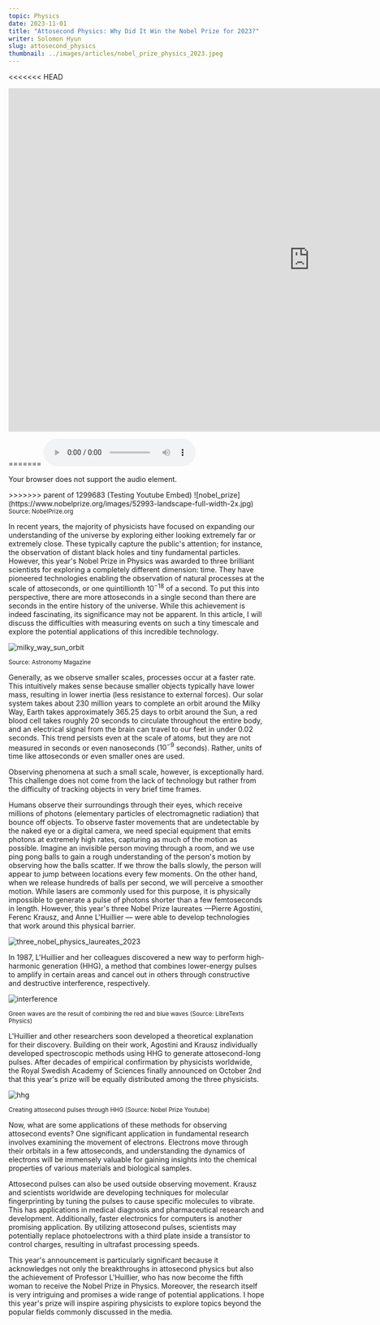 ```yaml
---
topic: Physics
date: 2023-11-01
title: "Attosecond Physics: Why Did It Win the Nobel Prize for 2023?"
writer: Solomon Hyun
slug: attosecond_physics
thumbnail: ../images/articles/nobel_prize_physics_2023.jpeg
---
```

<<<<<<< HEAD
<iframe width="1186" height="676" src="https://www.youtube.com/embed/KxPDyReZhdU" title="더컬리짓아카데미 국제학교 - The Collegiate Academy" frameborder="0" allow="accelerometer; autoplay; clipboard-write; encrypted-media; gyroscope; picture-in-picture; web-share" allowfullscreen></iframe>

=======
<audio controls="controls">
  <source type="audio/mp3" src="../audio/file_example_MP3_700KB.mp3"></source>
  <p>Your browser does not support the audio element.</p>
</audio>
>>>>>>> parent of 1299683 (Testing Youtube Embed)
![nobel_prize](https://www.nobelprize.org/images/52993-landscape-full-width-2x.jpg)
<sup>Source: NobelPrize.org</sup>

In recent years, the majority of physicists have focused on expanding our understanding of the universe by exploring either looking extremely far or extremely close. These typically capture the public's attention; for instance, the observation of distant black holes and tiny fundamental particles. However, this year's Nobel Prize in Physics was awarded to three brilliant scientists for exploring a completely different dimension: time. They have pioneered technologies enabling the observation of natural processes at the scale of attoseconds, or one quintillionth $10^{-18}$ of a second. To put this into perspective, there are more attoseconds in a single second than there are seconds in the entire history of the universe. While this achievement is indeed fascinating, its significance may not be apparent. In this article, I will discuss the difficulties with measuring events on such a tiny timescale and explore the potential applications of this incredible technology.

![milky_way_sun_orbit](https://www.astronomy.com/wp-content/uploads/sites/2/2023/02/ask12.png)

<sup>Source: Astronomy Magazine</sup>

Generally, as we observe smaller scales, processes occur at a faster rate. This intuitively makes sense because smaller objects typically have lower mass, resulting in lower inertia (less resistance to external forces). Our solar system takes about 230 million years to complete an orbit around the Milky Way, Earth takes approximately 365.25 days to orbit around the Sun, a red blood cell takes roughly 20 seconds to circulate throughout the entire body, and an electrical signal from the brain can travel to our feet in under 0.02 seconds. This trend persists even at the scale of atoms, but they are not measured in seconds or even nanoseconds ($10^{-9}$ seconds). Rather, units of time like attoseconds or even smaller ones are used.

Observing phenomena at such a small scale, however, is exceptionally hard. This challenge does not come from the lack of technology but rather from the difficulty of tracking objects in very brief time frames.

Humans observe their surroundings through their eyes, which receive millions of photons (elementary particles of electromagnetic radiation) that bounce off objects. To observe faster movements that are undetectable by the naked eye or a digital camera, we need special equipment that emits photons at extremely high rates, capturing as much of the motion as possible. Imagine an invisible person moving through a room, and we use ping pong balls to gain a rough understanding of the person's motion by observing how the balls scatter. If we throw the balls slowly, the person will appear to jump between locations every few moments. On the other hand, when we release hundreds of balls per second, we will perceive a smoother motion. While lasers are commonly used for this purpose, it is physically impossible to generate a pulse of photons shorter than a few femtoseconds in length. However, this year's three Nobel Prize laureates —Pierre Agostini, Ferenc Krausz, and Anne L'Huillier — were able to develop technologies that work around this physical barrier. 

![three_nobel_physics_laureates_2023](https://news.cgtn.com/news/2023-10-03/3-scientists-awarded-2023-Nobel-Prize-in-Physics-1nBg0xV00aA/img/d65d1deffc8f403c93eca32a93de812b/d65d1deffc8f403c93eca32a93de812b.jpeg)

In 1987, L'Huillier and her colleagues discovered a new way to perform high-harmonic generation (HHG), a method that combines lower-energy pulses to amplify in certain areas and cancel out in others through constructive and destructive interference, respectively.

![interference](https://phys.libretexts.org/@api/deki/files/43023/8.4-CD.png?revision=1&size=bestfit&width=801&height=405)

<sup>Green waves are the result of combining the red and blue waves (Source: LibreTexts Physics) </sup>

L'Huillier and other researchers soon developed a theoretical explanation for their discovery. Building on their work, Agostini and Krausz individually developed spectroscopic methods using HHG to generate attosecond-long pulses. After decades of empirical confirmation by physicists worldwide, the Royal Swedish Academy of Sciences finally announced on October 2nd that this year's prize will be equally distributed among the three physicists.

![hhg](../images/articles/nobel_prize_2023_hhg.png)

<sup>Creating attosecond pulses through HHG (Source: Nobel Prize Youtube)</sup>

Now, what are some applications of these methods for observing attosecond events? One significant application in fundamental research involves examining the movement of electrons. Electrons move through their orbitals in a few attoseconds, and understanding the dynamics of electrons will be immensely valuable for gaining insights into the chemical properties of various materials and biological samples.

Attosecond pulses can also be used outside observing movement. Krausz and scientists worldwide are developing techniques for molecular fingerprinting by tuning the pulses to cause specific molecules to vibrate. This has applications in medical diagnosis and pharmaceutical research and development. Additionally, faster electronics for computers is another promising application. By utilizing attosecond pulses, scientists may potentially replace photoelectrons with a third plate inside a transistor to control charges, resulting in ultrafast processing speeds.

This year's announcement is particularly significant because it acknowledges not only the breakthroughs in attosecond physics but also the achievement of Professor L'Huillier, who has now become the fifth woman to receive the Nobel Prize in Physics. Moreover, the research itself is very intriguing and promises a wide range of potential applications. I hope this year's prize will inspire aspiring physicists to explore topics beyond the popular fields commonly discussed in the media.
